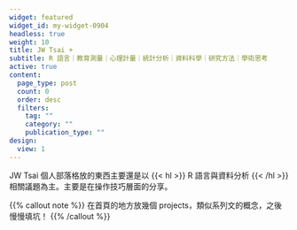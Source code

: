 ```yaml
---
widget: featured
widget_id: my-widget-0904
headless: true
weight: 10
title: JW Tsai +
subtitle: R 語言｜教育測量｜心理計量｜統計分析｜資料科學｜研究方法｜學術思考
active: true
content:
  page_type: post
  count: 0
  order: desc
  filters:
    tag: ""
    category: ""
    publication_type: ""
design:
  view: 1
---
```

JW Tsai 個人部落格放的東西主要還是以 {{< hl >}} R 語言與資料分析 {{< /hl >}}相關議題為主。主要是在操作技巧層面的分享。

{{% callout note %}}
在首頁的地方放幾個 projects，類似系列文的概念，之後慢慢填坑！
{{% /callout %}}

